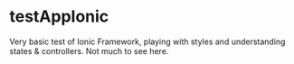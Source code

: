# testAppIonic

Very basic test of Ionic Framework, playing with styles and understanding states & controllers. Not much to see here.
